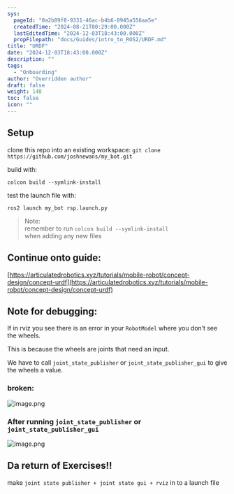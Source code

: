 ```yaml
---
sys:
  pageId: "0a2b09f8-9331-46ac-b4b6-0945a556aa5e"
  createdTime: "2024-08-21T00:29:00.000Z"
  lastEditedTime: "2024-12-03T18:43:00.000Z"
  propFilepath: "docs/Guides/intro_to_ROS2/URDF.md"
title: "URDF"
date: "2024-12-03T18:43:00.000Z"
description: ""
tags:
  - "Onboarding"
author: "Overridden author"
draft: false
weight: 148
toc: false
icon: ""
---
```


## Setup

clone this repo into an existing workspace:
`git clone https://github.com/joshnewans/my_bot.git`

build with:

`colcon build --symlink-install`

test the launch file with:

`ros2 launch my_bot rsp.launch.py`

> Note:  
> remember to run `colcon build --symlink-install`  
> when adding any new files

## Continue onto guide:

[https://articulatedrobotics.xyz/tutorials/mobile-robot/concept-design/concept-urdf](https://articulatedrobotics.xyz/tutorials/mobile-robot/concept-design/concept-urdf)

## Note for debugging:

If in rviz you see there is an error in your `RobotModel` where you don’t see the wheels.

This is because the wheels are joints that need an input. 

We have to call `joint_state_publisher` or `joint_state_publisher_gui` to give the wheels a value.

### broken:

![image.png](https://prod-files-secure.s3.us-west-2.amazonaws.com/d518164a-d88e-44d1-a4ee-3adb3bd8bce0/96a1d089-1f17-4dbf-8563-f2aef56a4d37/image.png?X-Amz-Algorithm=AWS4-HMAC-SHA256&X-Amz-Content-Sha256=UNSIGNED-PAYLOAD&X-Amz-Credential=ASIAZI2LB466QBZVEJRY%2F20250526%2Fus-west-2%2Fs3%2Faws4_request&X-Amz-Date=20250526T101432Z&X-Amz-Expires=3600&X-Amz-Security-Token=IQoJb3JpZ2luX2VjEHkaCXVzLXdlc3QtMiJHMEUCIQDkJNhOHafTCy6PYYPHtKxkYvZmQTkSvE%2BvlpotL39lngIgZ0IWrAnMucP%2Bh8je9UUfQ%2B5wzJYjQCa0jGh9uCQiYTUq%2FwMIQhAAGgw2Mzc0MjMxODM4MDUiDCakLf%2FJTKu6rqIKLCrcA2thU8oFUbK9nTA9VskYnxPiushH9DmIVmeOCfurvbTujS71cE9biBXFzaNeUxBuM5dYcUBrlAy3dlanqm3t2r1Ck5lX38jx2qbs3HBGSvlZEn6MrARLP8K%2F7PlOk1agDvRxABLyqVS4cREzXok8LkIEHQbjV86PUYMhagJkUuTMiEu5bdzEaPheJxPowV5SptbRwjskq4jMGp%2BcltPiuX608r6iJF9T2P5varWGWREQJA%2FgLZUUU9Q%2F8HLc6WQhkkHLKqX78ARKAfPqU5miDENTtjRicQ0fNZfCAVmmE7FTn3VKMZTLWS84eflB4SSHKx3OnEL%2Bmpcvx1xQHAtGVPEE6Zph3iffscaTZfi0YOR9kOnzK4PrtkM4%2BUgKktSlkaIwqv8wJGmtpbuzj973LEgeYh2F6TIis%2Ff%2Bl%2FxcQ6DYgydOzMZYRr4kNUNpbKPoaPie52qp80XdL3YhEBA2kSnxeEkm4099pZ7d4vyJ4ijh3P%2BI%2FTV6hruaE9dZ3HEfpK3Ni6pnUMY9q5zeK%2F4jzRL6NZAE2Jk1XsKg50iECV2bpKuswqrhWhwzyzwO7NP1NVQ9LH7p52kTrdF%2BdFBlHV%2BdC9KJNHi5538u2gbKpxhdkaHVFJFL1MCvJiYEMNXW0MEGOqUBXndd2ZQ7SRIZUc6g9kVl2SZqmtPJakANysQCrGC6MAIlQzp19BQj2CBM%2BEkrpaZdkBnEL6K6ooGtpcnsaJaaECXehiFsQVbr9gqbtpmm8ydEzwvH84YKxW%2B34BQSshOov8B71k6WH7FNrEWX2ZDwwdqTv6CUkfBvHWBb5UpGBD8SzQ4BF9PsYyrywqfxF4UKPhQ8i45HGRHIJ19P7LsXylycddVW&X-Amz-Signature=bf8583d1e77ead61b7f41e9d5771822368689352a4e091591da754c68d36004e&X-Amz-SignedHeaders=host&x-id=GetObject)

### After running `joint_state_publisher` or `joint_state_publisher_gui`

![image.png](https://prod-files-secure.s3.us-west-2.amazonaws.com/d518164a-d88e-44d1-a4ee-3adb3bd8bce0/130c99c7-1b0b-4031-9953-844fc3950ff4/image.png?X-Amz-Algorithm=AWS4-HMAC-SHA256&X-Amz-Content-Sha256=UNSIGNED-PAYLOAD&X-Amz-Credential=ASIAZI2LB466QBZVEJRY%2F20250526%2Fus-west-2%2Fs3%2Faws4_request&X-Amz-Date=20250526T101432Z&X-Amz-Expires=3600&X-Amz-Security-Token=IQoJb3JpZ2luX2VjEHkaCXVzLXdlc3QtMiJHMEUCIQDkJNhOHafTCy6PYYPHtKxkYvZmQTkSvE%2BvlpotL39lngIgZ0IWrAnMucP%2Bh8je9UUfQ%2B5wzJYjQCa0jGh9uCQiYTUq%2FwMIQhAAGgw2Mzc0MjMxODM4MDUiDCakLf%2FJTKu6rqIKLCrcA2thU8oFUbK9nTA9VskYnxPiushH9DmIVmeOCfurvbTujS71cE9biBXFzaNeUxBuM5dYcUBrlAy3dlanqm3t2r1Ck5lX38jx2qbs3HBGSvlZEn6MrARLP8K%2F7PlOk1agDvRxABLyqVS4cREzXok8LkIEHQbjV86PUYMhagJkUuTMiEu5bdzEaPheJxPowV5SptbRwjskq4jMGp%2BcltPiuX608r6iJF9T2P5varWGWREQJA%2FgLZUUU9Q%2F8HLc6WQhkkHLKqX78ARKAfPqU5miDENTtjRicQ0fNZfCAVmmE7FTn3VKMZTLWS84eflB4SSHKx3OnEL%2Bmpcvx1xQHAtGVPEE6Zph3iffscaTZfi0YOR9kOnzK4PrtkM4%2BUgKktSlkaIwqv8wJGmtpbuzj973LEgeYh2F6TIis%2Ff%2Bl%2FxcQ6DYgydOzMZYRr4kNUNpbKPoaPie52qp80XdL3YhEBA2kSnxeEkm4099pZ7d4vyJ4ijh3P%2BI%2FTV6hruaE9dZ3HEfpK3Ni6pnUMY9q5zeK%2F4jzRL6NZAE2Jk1XsKg50iECV2bpKuswqrhWhwzyzwO7NP1NVQ9LH7p52kTrdF%2BdFBlHV%2BdC9KJNHi5538u2gbKpxhdkaHVFJFL1MCvJiYEMNXW0MEGOqUBXndd2ZQ7SRIZUc6g9kVl2SZqmtPJakANysQCrGC6MAIlQzp19BQj2CBM%2BEkrpaZdkBnEL6K6ooGtpcnsaJaaECXehiFsQVbr9gqbtpmm8ydEzwvH84YKxW%2B34BQSshOov8B71k6WH7FNrEWX2ZDwwdqTv6CUkfBvHWBb5UpGBD8SzQ4BF9PsYyrywqfxF4UKPhQ8i45HGRHIJ19P7LsXylycddVW&X-Amz-Signature=a782d205fa369996352b3fb5f1d489da49df53170d22eb5e4f67459e1fd9e396&X-Amz-SignedHeaders=host&x-id=GetObject)

## Da return of Exercises!!

make `joint state publisher + joint state gui + rviz` in to a launch file
